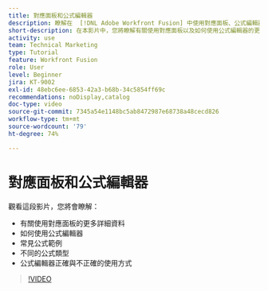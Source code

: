 ```yaml
---
title: 對應面板和公式編輯器
description: 瞭解在  [!DNL Adobe Workfront Fusion] 中使用對應面板、公式編輯器和常見公式範例的更多資訊。
short-description: 在本影片中，您將瞭解有關使用對應面板以及如何使用公式編輯器的更多詳細資訊。
activity: use
team: Technical Marketing
type: Tutorial
feature: Workfront Fusion
role: User
level: Beginner
jira: KT-9002
exl-id: 48ebc6ee-6853-42a3-b68b-34c5854ff69c
recommendations: noDisplay,catalog
doc-type: video
source-git-commit: 7345a54e1148bc5ab8472987e68738a48cecd826
workflow-type: tm+mt
source-wordcount: '79'
ht-degree: 74%

---
```


# 對應面板和公式編輯器

觀看這段影片，您將會瞭解：

* 有關使用對應面板的更多詳細資料
* 如何使用公式編輯器
* 常見公式範例
* 不同的公式類型
* 公式編輯器正確與不正確的使用方式

>[!VIDEO](https://video.tv.adobe.com/v/335262/?quality=12&learn=on)
